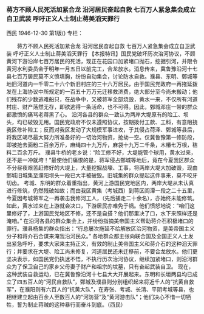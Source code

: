 ### 蒋方不顾人民死活加紧合龙  沿河居民奋起自救  七百万人紧急集会成立自卫武装  呼吁正义人士制止蒋美滔天罪行
西民
1946-12-30
第1版()
专栏：

　　蒋方不顾人民死活加紧合龙
    沿河居民奋起自救
    七百万人紧急集会成立自卫武装
    呼吁正义人士制止蒋美滔天罪行
    【本报特讯】国民党破坏历次治河协议，不顾黄河下游沿岸七百万居民的死活，现正在花园口加紧堵口抛石，挖掘引河，并限令黄河水利委员会于明年一月五日以前完工，合龙放水。消息传来，冀鲁豫沿河十七县七百万居民莫不义愤填胸，纷纷自动集会，讨论防水自救。濮县、东明、鄄城等地旧河道内一千零二十六个新旧村庄的三十六万居民，由于国民党政府一再拖延拨发在上海协议中所规定的一百五十万万元迁移救济费，绝大部分至今尚未搬动；他们残存的少数逃难船只，在战争中，又被蒋军全部烧毁，黄水一来，不仅所有河道村庄、财产荡然无存，即欲逃得一条活命，也不可得。因此，鄄城邓庄一带的群众都激愤的痛骂老蒋黑了心。
    沿河各县的群众一致认为两岸大堤原有的险工、坝头，均已破毁无用。国民党政府不仅未遵照协议，按期拨付工款、工料，有意阻挠我区修补险工；反而对我区发动了大规模军事进攻，于其侵占荷泽、鄄城等县后，将我区竭尽最大努力所准备好的一切治河物资，抢劫一空。仅冀鲁豫第一修防段，即被抢去面粉二百余万斤，麻绳四十九万斤，麻袋十九万二千条，木椿七万根，秸料二百余万斤。
    濮县牛桥的老乡说：“险工修不好，大堤能管个球用，黄水过来，还不是一冲就垮！”最使他们痛恨的是，蒋军侵占鄄城等地后，竟在今夏我区群众不分昼夜艰苦赶修好的大堤上，大量挖掘战壕、工事，将两岸大堤大加破毁，现由鄄城旧城集至濮阳坝头一段已大半被破毁。旧城集的群众提起这件事来，莫不咬牙切齿。
    考城、东明的群众着重指出，黄河上游国民党地区内，两岸大堤从未认真进行修筑，仍然残破如故；而由我区黄集（考城西）到蒋区阎潭一段之二十五里，今夏因考城蒋军之一再袭击我修河工人，（先后捕走二十余名），亦始终未能修筑。如此，黄水过来在上游就会决口，下游居民亦难免于祸。他们愤怒地说：“咱们这里修好了，上游国民党地区不修，还不是自搭？他们那里决了口，水下来照样还是淹咱。”
    在沿河各县的群众集会上，并纷纷指摘美帝国主义帮助蒋介石积极堵口的罪行。濮县杨集的群众指出：“行总屡次拖延不给解放区治河物资，是美帝国主义分子和蒋介石合谋来淹我沿河民众。”
    各地群众都主张向联合国及全国正义人士发出紧急呼吁，要求大家来主持正义，有效的制止美帝国主义和蒋介石的这种滔天罪行；并要求在大堤、险工尚未修复，河道居民还未迁移前，不要合龙放水。他们更坚决表示，如国民党仍执迷不悟，不执行历次治河协议，继续加紧堵口，则沿河群众为了保卫自己的家乡父母妻子财产和祖宗的坟墓，只有奋起武装自卫。
    现在，这种武装自救运动，已在冀鲁豫沿河十七县大大开展起来。东明和长垣两县均已成立了四五百人的“河民自救队”，鄄城及濮县则分别组织起来将近千人的“抗黄自救军”，在濮阳则有六百人的“抗黄大队”，在寿张、考城、长清、平阴考城等县，也相继建立起由百余人至数百人的“河防营”及“黄河游击队”；他们决心不惜一切牺牲，誓为制止蒋贼的这种暴行而奋斗到底。（西民）
